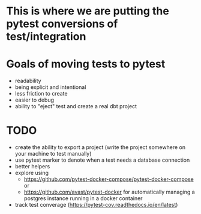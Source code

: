 # This is where we are putting the pytest conversions of test/integration

#  Goals of moving tests to pytest
 * readability
 * being explicit and intentional
 * less friction to create
 * easier to debug
 * ability to "eject" test and create a real dbt project

# TODO
 * create the ability to export a project (write the project somewhere on your
 machine to test manually)
 * use pytest marker to denote when a test needs a database connection
 * better helpers
 * explore using
   *  https://github.com/pytest-docker-compose/pytest-docker-compose or
   *  https://github.com/avast/pytest-docker for automatically managing a postgres instance running in a docker container
 * track test converage (https://pytest-cov.readthedocs.io/en/latest)
